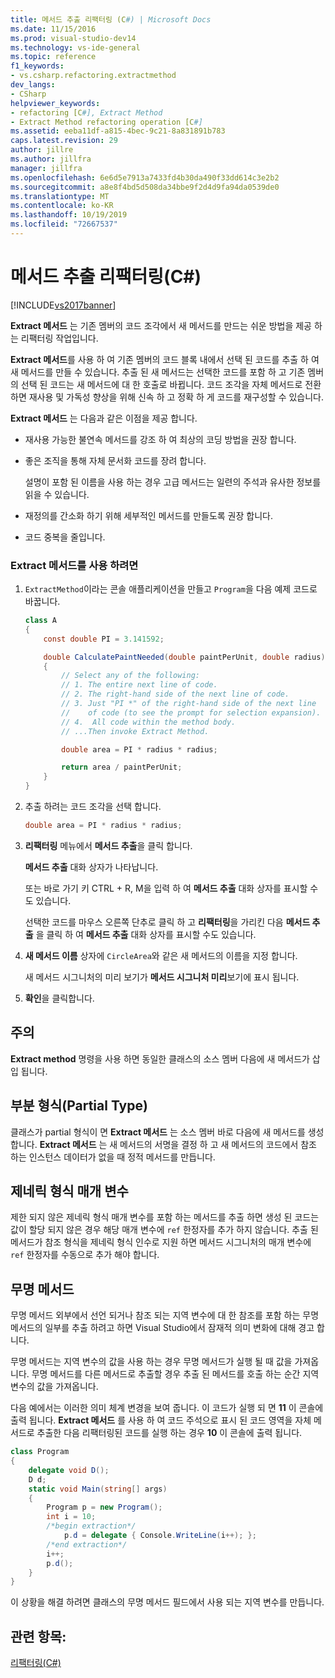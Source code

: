 ```yaml
---
title: 메서드 추출 리팩터링 (C#) | Microsoft Docs
ms.date: 11/15/2016
ms.prod: visual-studio-dev14
ms.technology: vs-ide-general
ms.topic: reference
f1_keywords:
- vs.csharp.refactoring.extractmethod
dev_langs:
- CSharp
helpviewer_keywords:
- refactoring [C#], Extract Method
- Extract Method refactoring operation [C#]
ms.assetid: eeba11df-a815-4bec-9c21-8a831891b783
caps.latest.revision: 29
author: jillre
ms.author: jillfra
manager: jillfra
ms.openlocfilehash: 6e6d5e7913a7433fd4b30da490f33dd614c3e2b2
ms.sourcegitcommit: a8e8f4bd5d508da34bbe9f2d4d9fa94da0539de0
ms.translationtype: MT
ms.contentlocale: ko-KR
ms.lasthandoff: 10/19/2019
ms.locfileid: "72667537"
---
```

# <a name="extract-method-refactoring-c"></a>메서드 추출 리팩터링(C#)
[!INCLUDE[vs2017banner](../includes/vs2017banner.md)]

**Extract 메서드** 는 기존 멤버의 코드 조각에서 새 메서드를 만드는 쉬운 방법을 제공 하는 리팩터링 작업입니다.

 **Extract 메서드**를 사용 하 여 기존 멤버의 코드 블록 내에서 선택 된 코드를 추출 하 여 새 메서드를 만들 수 있습니다. 추출 된 새 메서드는 선택한 코드를 포함 하 고 기존 멤버의 선택 된 코드는 새 메서드에 대 한 호출로 바뀝니다. 코드 조각을 자체 메서드로 전환 하면 재사용 및 가독성 향상을 위해 신속 하 고 정확 하 게 코드를 재구성할 수 있습니다.

 **Extract 메서드** 는 다음과 같은 이점을 제공 합니다.

- 재사용 가능한 불연속 메서드를 강조 하 여 최상의 코딩 방법을 권장 합니다.

- 좋은 조직을 통해 자체 문서화 코드를 장려 합니다.

     설명이 포함 된 이름을 사용 하는 경우 고급 메서드는 일련의 주석과 유사한 정보를 읽을 수 있습니다.

- 재정의를 간소화 하기 위해 세부적인 메서드를 만들도록 권장 합니다.

- 코드 중복을 줄입니다.

### <a name="to-use-extract-method"></a>Extract 메서드를 사용 하려면

1. `ExtractMethod`이라는 콘솔 애플리케이션을 만들고 `Program`을 다음 예제 코드로 바꿉니다.

    ```csharp
    class A
    {
        const double PI = 3.141592;

        double CalculatePaintNeeded(double paintPerUnit, double radius)
        {
            // Select any of the following:
            // 1. The entire next line of code.
            // 2. The right-hand side of the next line of code.
            // 3. Just "PI *" of the right-hand side of the next line
            //    of code (to see the prompt for selection expansion).
            // 4.  All code within the method body.
            // ...Then invoke Extract Method.

            double area = PI * radius * radius;

            return area / paintPerUnit;
        }
    }
    ```

2. 추출 하려는 코드 조각을 선택 합니다.

    ```csharp
    double area = PI * radius * radius;
    ```

3. **리팩터링** 메뉴에서 **메서드 추출**을 클릭 합니다.

     **메서드 추출** 대화 상자가 나타납니다.

     또는 바로 가기 키 CTRL + R, M을 입력 하 여 **메서드 추출** 대화 상자를 표시할 수도 있습니다.

     선택한 코드를 마우스 오른쪽 단추로 클릭 하 고 **리팩터링**을 가리킨 다음 **메서드 추출** 을 클릭 하 여 **메서드 추출** 대화 상자를 표시할 수도 있습니다.

4. **새 메서드 이름** 상자에 `CircleArea`와 같은 새 메서드의 이름을 지정 합니다.

     새 메서드 시그니처의 미리 보기가 **메서드 시그니처 미리**보기에 표시 됩니다.

5. **확인**을 클릭합니다.

## <a name="remarks"></a>주의
 **Extract method** 명령을 사용 하면 동일한 클래스의 소스 멤버 다음에 새 메서드가 삽입 됩니다.

## <a name="partial-types"></a>부분 형식(Partial Type)
 클래스가 partial 형식이 면 **Extract 메서드** 는 소스 멤버 바로 다음에 새 메서드를 생성 합니다. **Extract 메서드** 는 새 메서드의 서명을 결정 하 고 새 메서드의 코드에서 참조 하는 인스턴스 데이터가 없을 때 정적 메서드를 만듭니다.

## <a name="generic-type-parameters"></a>제네릭 형식 매개 변수
 제한 되지 않은 제네릭 형식 매개 변수를 포함 하는 메서드를 추출 하면 생성 된 코드는 값이 할당 되지 않은 경우 해당 매개 변수에 `ref` 한정자를 추가 하지 않습니다. 추출 된 메서드가 참조 형식을 제네릭 형식 인수로 지원 하면 메서드 시그니처의 매개 변수에 `ref` 한정자를 수동으로 추가 해야 합니다.

## <a name="anonymous-methods"></a>무명 메서드
 무명 메서드 외부에서 선언 되거나 참조 되는 지역 변수에 대 한 참조를 포함 하는 무명 메서드의 일부를 추출 하려고 하면 Visual Studio에서 잠재적 의미 변화에 대해 경고 합니다.

 무명 메서드는 지역 변수의 값을 사용 하는 경우 무명 메서드가 실행 될 때 값을 가져옵니다. 무명 메서드를 다른 메서드로 추출할 경우 추출 된 메서드를 호출 하는 순간 지역 변수의 값을 가져옵니다.

 다음 예에서는 이러한 의미 체계 변경을 보여 줍니다. 이 코드가 실행 되 면 **11** 이 콘솔에 출력 됩니다. **Extract 메서드** 를 사용 하 여 코드 주석으로 표시 된 코드 영역을 자체 메서드로 추출한 다음 리팩터링된 코드를 실행 하는 경우 **10** 이 콘솔에 출력 됩니다.

```csharp
class Program
{
    delegate void D();
    D d;
    static void Main(string[] args)
    {
        Program p = new Program();
        int i = 10;
        /*begin extraction*/
            p.d = delegate { Console.WriteLine(i++); };
        /*end extraction*/
        i++;
        p.d();
    }
}
```

 이 상황을 해결 하려면 클래스의 무명 메서드 필드에서 사용 되는 지역 변수를 만듭니다.

## <a name="see-also"></a>관련 항목:
 [리팩터링(C#)](../csharp-ide/refactoring-csharp.md)